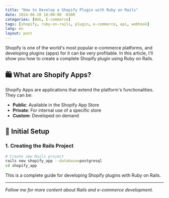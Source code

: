 ```yaml
---
title: "How to Develop a Shopify Plugin with Ruby on Rails"
date: 2024-06-20 16:00:00 -0300
categories: [Web, E-commerce]
tags: [shopify, ruby-on-rails, plugin, e-commerce, api, webhook]
lang: en
layout: post
---
```


Shopify is one of the world's most popular e-commerce platforms, and developing plugins (apps) for it can be very profitable. In this article, I'll show you how to create a complete Shopify plugin using Ruby on Rails.

## 🛍️ What are Shopify Apps?

Shopify Apps are applications that extend the platform's functionalities. They can be:
- **Public**: Available in the Shopify App Store
- **Private**: For internal use of a specific store
- **Custom**: Developed on demand

## 🚀 Initial Setup

### **1. Creating the Rails Project**

```bash
# Create new Rails project
rails new shopify_app --database=postgresql
cd shopify_app
```

This is a complete guide for developing Shopify plugins with Ruby on Rails.

---

*Follow me for more content about Rails and e-commerce development.*